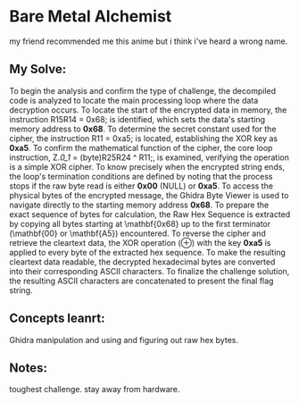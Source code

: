# Bare Metal Alchemist
my friend recommended me this anime but i think i've heard a wrong name.

## My Solve:
To begin the analysis and confirm the type of challenge, the decompiled code is analyzed to locate the main processing loop where the data decryption occurs.
To locate the start of the encrypted data in memory, the instruction R15R14 = 0x68; is identified, which sets the data's starting memory address to $\mathbf{0x68}$.
To determine the secret constant used for the cipher, the instruction R11 = 0xa5; is located, establishing the XOR key as $\mathbf{0xa5}$.
To confirm the mathematical function of the cipher, the core loop instruction, Z._0_1_ = (byte)R25R24 ^ R11;, is examined, verifying the operation is a simple XOR cipher.
To know precisely when the encrypted string ends, the loop's termination conditions are defined by noting that the process stops if the raw byte read is either $\mathbf{0x00}$ (NULL) or $\mathbf{0xa5}$.
To access the physical bytes of the encrypted message, the Ghidra Byte Viewer is used to navigate directly to the starting memory address $\mathbf{0x68}$.
To prepare the exact sequence of bytes for calculation, the Raw Hex Sequence is extracted by copying all bytes starting at \mathbf{0x68} up to the first terminator (\mathbf{00} or \mathbf{A5}) encountered.
To reverse the cipher and retrieve the cleartext data, the XOR operation ($\oplus$) with the key $\mathbf{0xa5}$ is applied to every byte of the extracted hex sequence.
To make the resulting cleartext data readable, the decrypted hexadecimal bytes are converted into their corresponding ASCII characters.
To finalize the challenge solution, the resulting ASCII characters are concatenated to present the final flag string.



## Concepts leanrt:
Ghidra manipulation and using and figuring out raw hex bytes.

## Notes:
toughest challenge. stay away from hardware.
